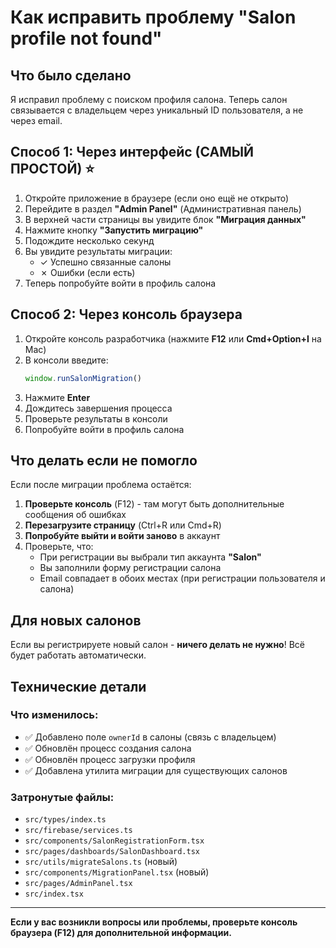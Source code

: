 # Как исправить проблему "Salon profile not found"

## Что было сделано
Я исправил проблему с поиском профиля салона. Теперь салон связывается с владельцем через уникальный ID пользователя, а не через email.

## Способ 1: Через интерфейс (САМЫЙ ПРОСТОЙ) ⭐

1. Откройте приложение в браузере (если оно ещё не открыто)
2. Перейдите в раздел **"Admin Panel"** (Административная панель)
3. В верхней части страницы вы увидите блок **"Миграция данных"**
4. Нажмите кнопку **"Запустить миграцию"**
5. Подождите несколько секунд
6. Вы увидите результаты миграции:
   - ✓ Успешно связанные салоны
   - ✗ Ошибки (если есть)
7. Теперь попробуйте войти в профиль салона

## Способ 2: Через консоль браузера

1. Откройте консоль разработчика (нажмите **F12** или **Cmd+Option+I** на Mac)
2. В консоли введите:
   ```javascript
   window.runSalonMigration()
   ```
3. Нажмите **Enter**
4. Дождитесь завершения процесса
5. Проверьте результаты в консоли
6. Попробуйте войти в профиль салона

## Что делать если не помогло

Если после миграции проблема остаётся:

1. **Проверьте консоль** (F12) - там могут быть дополнительные сообщения об ошибках
2. **Перезагрузите страницу** (Ctrl+R или Cmd+R)
3. **Попробуйте выйти и войти заново** в аккаунт
4. Проверьте, что:
   - При регистрации вы выбрали тип аккаунта **"Salon"**
   - Вы заполнили форму регистрации салона
   - Email совпадает в обоих местах (при регистрации пользователя и салона)

## Для новых салонов

Если вы регистрируете новый салон - **ничего делать не нужно**! 
Всё будет работать автоматически.

## Технические детали

### Что изменилось:
- ✅ Добавлено поле `ownerId` в салоны (связь с владельцем)
- ✅ Обновлён процесс создания салона
- ✅ Обновлён процесс загрузки профиля
- ✅ Добавлена утилита миграции для существующих салонов

### Затронутые файлы:
- `src/types/index.ts`
- `src/firebase/services.ts`
- `src/components/SalonRegistrationForm.tsx`
- `src/pages/dashboards/SalonDashboard.tsx`
- `src/utils/migrateSalons.ts` (новый)
- `src/components/MigrationPanel.tsx` (новый)
- `src/pages/AdminPanel.tsx`
- `src/index.tsx`

---

**Если у вас возникли вопросы или проблемы, проверьте консоль браузера (F12) для дополнительной информации.**


















